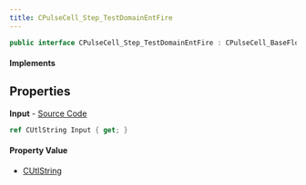 ```yaml
---
title: CPulseCell_Step_TestDomainEntFire
---
```


```csharp
public interface CPulseCell_Step_TestDomainEntFire : CPulseCell_BaseFlow, CPulseCell_Base, ISchemaClass<CPulseCell_Base>, ISchemaClass<CPulseCell_BaseFlow>, ISchemaClass<CPulseCell_Step_TestDomainEntFire>, ISchemaField, ISchemaClass, INativeHandle
```

#### Implements

## Properties

**Input** - [Source Code](https://github.com/swiftly-solution/swiftlys2/blob/master/managed/src/SwiftlyS2.Generated/Schemas/Interfaces/CPulseCell_Step_TestDomainEntFire.cs#L16)

```csharp
ref CUtlString Input { get; }
```

#### Property Value

- [CUtlString](/docs/api/shared/natives/cutlstring)

